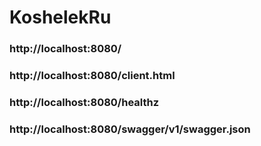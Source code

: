 # KoshelekRu

### http://localhost:8080/
### http://localhost:8080/client.html
### http://localhost:8080/healthz
### http://localhost:8080/swagger/v1/swagger.json
